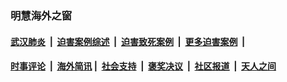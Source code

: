 
### 明慧海外之窗

####  [武汉肺炎](indexes/365.md?t=05060000) &nbsp;|&nbsp;  [迫害案例综述](indexes/328.md?t=05060000) &nbsp;|&nbsp; [迫害致死案例](indexes/277.md?t=05060000)  &nbsp;|&nbsp; [更多迫害案例](indexes/81.md?t=05060000)  &nbsp;|&nbsp; 
####  [时事评论](indexes/19.md?t=05060000) &nbsp;|&nbsp; [海外简讯](indexes/245.md?t=05060000)&nbsp;|&nbsp;  [社会支持](indexes/140.md?t=05060000) &nbsp;|&nbsp; [褒奖决议](indexes/282.md?t=05060000) &nbsp;|&nbsp; [社区报道](indexes/91.md?t=05060000)  &nbsp;|&nbsp; [天人之间](indexes/78.md?t=05060000) 

